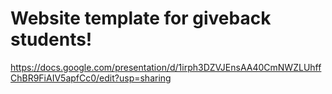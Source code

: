# Website template for giveback students!

https://docs.google.com/presentation/d/1irph3DZVJEnsAA40CmNWZLUhffChBR9FiAIV5apfCc0/edit?usp=sharing